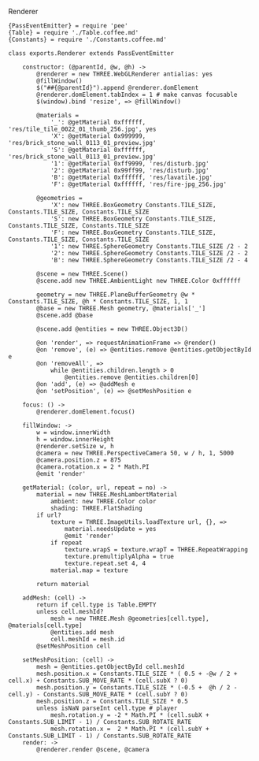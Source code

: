 Renderer

	{PassEventEmitter} = require 'pee'
	{Table} = require './Table.coffee.md'
	{Constants} = require './Constants.coffee.md'

	class exports.Renderer extends PassEventEmitter

		constructor: (@parentId, @w, @h) ->
			@renderer = new THREE.WebGLRenderer antialias: yes
			@fillWindow()
			$("##{@parentId}").append @renderer.domElement
			@renderer.domElement.tabIndex = 1 # make canvas focusable
			$(window).bind 'resize', => @fillWindow()

			@materials =
				'_': @getMaterial 0xffffff, 'res/tile_tile_0022_01_thumb_256.jpg', yes
				'X': @getMaterial 0x999999, 'res/brick_stone_wall_0113_01_preview.jpg'
				'S': @getMaterial 0xffffff, 'res/brick_stone_wall_0113_01_preview.jpg'
				'1': @getMaterial 0xff9999, 'res/disturb.jpg'
				'2': @getMaterial 0x99ff99, 'res/disturb.jpg'
				'B': @getMaterial 0xffffff, 'res/lavatile.jpg'
				'F': @getMaterial 0xffffff, 'res/fire-jpg_256.jpg'

			@geometries =
				'X': new THREE.BoxGeometry Constants.TILE_SIZE, Constants.TILE_SIZE, Constants.TILE_SIZE
				'S': new THREE.BoxGeometry Constants.TILE_SIZE, Constants.TILE_SIZE, Constants.TILE_SIZE
				'F': new THREE.BoxGeometry Constants.TILE_SIZE, Constants.TILE_SIZE, Constants.TILE_SIZE
				'1': new THREE.SphereGeometry Constants.TILE_SIZE /2 - 2
				'2': new THREE.SphereGeometry Constants.TILE_SIZE /2 - 2
				'B': new THREE.SphereGeometry Constants.TILE_SIZE /2 - 4

			@scene = new THREE.Scene()
			@scene.add new THREE.AmbientLight new THREE.Color 0xffffff

			geometry = new THREE.PlaneBufferGeometry @w * Constants.TILE_SIZE, @h * Constants.TILE_SIZE, 1, 1
			@base = new THREE.Mesh geometry, @materials['_']
			@scene.add @base

			@scene.add @entities = new THREE.Object3D()

			@on 'render', => requestAnimationFrame => @render()
			@on 'remove', (e) => @entities.remove @entities.getObjectById e
			@on 'removeAll', =>
				while @entities.children.length > 0
					@entities.remove @entities.children[0]
			@on 'add', (e) => @addMesh e
			@on 'setPosition', (e) => @setMeshPosition e

		focus: () ->
			@renderer.domElement.focus()

		fillWindow: ->
			w = window.innerWidth
			h = window.innerHeight
			@renderer.setSize w, h
			@camera = new THREE.PerspectiveCamera 50, w / h, 1, 5000
			@camera.position.z = 875
			@camera.rotation.x = 2 * Math.PI
			@emit 'render'

		getMaterial: (color, url, repeat = no) ->
			material = new THREE.MeshLambertMaterial
				ambient: new THREE.Color color
				shading: THREE.FlatShading
			if url?
				texture = THREE.ImageUtils.loadTexture url, {}, =>
					material.needsUpdate = yes
					@emit 'render'
				if repeat
					texture.wrapS = texture.wrapT = THREE.RepeatWrapping
					texture.premultiplyAlpha = true
					texture.repeat.set 4, 4
				material.map = texture

			return material

		addMesh: (cell) ->
			return if cell.type is Table.EMPTY
			unless cell.meshId?
				mesh = new THREE.Mesh @geometries[cell.type], @materials[cell.type]
				@entities.add mesh
				cell.meshId = mesh.id
			@setMeshPosition cell

		setMeshPosition: (cell) ->
			mesh = @entities.getObjectById cell.meshId
			mesh.position.x = Constants.TILE_SIZE * ( 0.5 + -@w / 2 + cell.x) + Constants.SUB_MOVE_RATE * (cell.subX ? 0)
			mesh.position.y = Constants.TILE_SIZE * (-0.5 +  @h / 2 - cell.y) - Constants.SUB_MOVE_RATE * (cell.subY ? 0)
			mesh.position.z = Constants.TILE_SIZE * 0.5
			unless isNaN parseInt cell.type # player
				mesh.rotation.y = -2 * Math.PI * (cell.subX + Constants.SUB_LIMIT - 1) / Constants.SUB_ROTATE_RATE
				mesh.rotation.x =  2 * Math.PI * (cell.subY + Constants.SUB_LIMIT - 1) / Constants.SUB_ROTATE_RATE
		render: ->
			@renderer.render @scene, @camera
